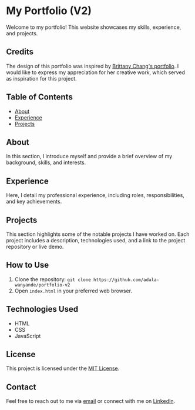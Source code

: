 # My Portfolio (V2)

Welcome to my portfolio! This website showcases my skills, experience, and projects.

## Credits
The design of this portfolio was inspired by [Brittany Chang's portfolio](https://brittanychiang.com/). I would like to express my appreciation for her creative work, which served as inspiration for this project.

## Table of Contents
- [About](#about)
- [Experience](#experience)
- [Projects](#projects)

## About
In this section, I introduce myself and provide a brief overview of my background, skills, and interests.

## Experience
Here, I detail my professional experience, including roles, responsibilities, and key achievements. 

## Projects
This section highlights some of the notable projects I have worked on. Each project includes a description, technologies used, and a link to the project repository or live demo.

## How to Use
1. Clone the repository: `git clone https://github.com/adala-wanyande/portfolio-v2`
2. Open `index.html` in your preferred web browser.

## Technologies Used
- HTML
- CSS
- JavaScript

## License
This project is licensed under the [MIT License](LICENSE).

## Contact
Feel free to reach out to me via [email](mailto:awanyande@gmail.com) or connect with me on [LinkedIn](https://www.linkedin.com/in/adala-wanyande/).
